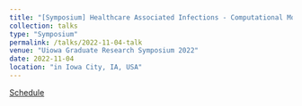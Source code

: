 ```yaml
---
title: "[Symposium] Healthcare Associated Infections - Computational Modeling and Inference"
collection: talks
type: "Symposium"
permalink: /talks/2022-11-04-talk
venue: "Uiowa Graduate Research Symposium 2022"
date: 2022-11-04
location: "in Iowa City, IA, USA"
---
```


[Schedule](https://events.uiowa.edu/73913)
